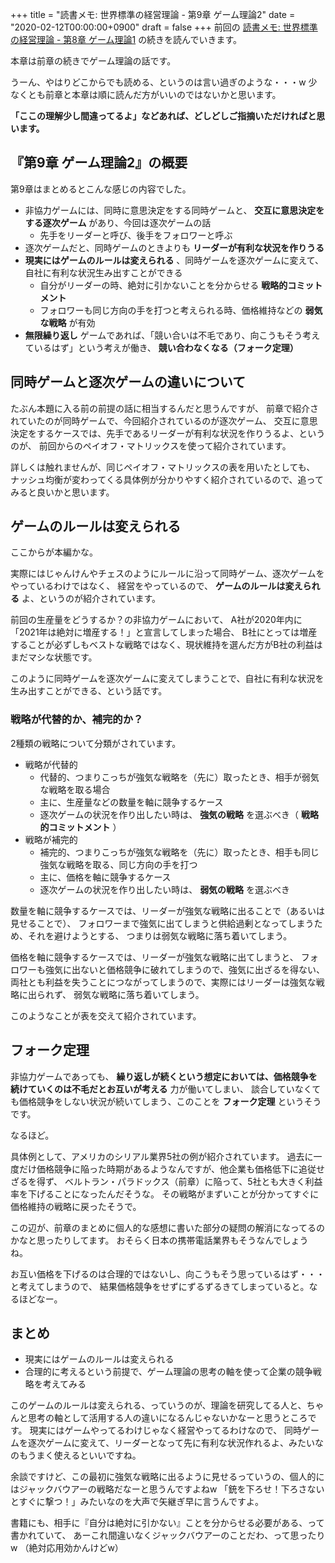 +++
title = "読書メモ: 世界標準の経営理論 - 第9章 ゲーム理論2"
date = "2020-02-12T00:00:00+0900"
draft = false
+++
前回の [読書メモ: 世界標準の経営理論 - 第8章 ゲーム理論1](/biz/20200211/) の続きを読んでいきます。

本章は前章の続きでゲーム理論の話です。

うーん、やはりどこからでも読める、というのは言い過ぎのような・・・w
少なくとも前章と本章は順に読んだ方がいいのではないかと思います。

**「ここの理解少し間違ってるよ」などあれば、どしどしご指摘いただければと思います。**

## 『第9章 ゲーム理論2』の概要

第9章はまとめるとこんな感じの内容でした。

- 非協力ゲームには、同時に意思決定をする同時ゲームと、 **交互に意思決定をする逐次ゲーム** があり、今回は逐次ゲームの話
    - 先手をリーダーと呼び、後手をフォロワーと呼ぶ
- 逐次ゲームだと、同時ゲームのときよりも **リーダーが有利な状況を作りうる**
- **現実にはゲームのルールは変えられる** 、同時ゲームを逐次ゲームに変えて、自社に有利な状況生み出すことができる
    - 自分がリーダーの時、絶対に引かないことを分からせる **戦略的コミットメント**
    - フォロワーも同じ方向の手を打つと考えられる時、価格維持などの **弱気な戦略** が有効
- **無限繰り返し** ゲームであれば、「競い合いは不毛であり、向こうもそう考えているはず」という考えが働き、 **競い合わなくなる（フォーク定理）**



## 同時ゲームと逐次ゲームの違いについて

たぶん本題に入る前の前提の話に相当するんだと思うんですが、
前章で紹介されていたのが同時ゲームで、今回紹介されているのが逐次ゲーム、
交互に意思決定をするケースでは、先手であるリーダーが有利な状況を作りうるよ、というのが、
前回からのペイオフ・マトリックスを使って紹介されています。

詳しくは触れませんが、同じペイオフ・マトリックスの表を用いたとしても、
ナッシュ均衡が変わってくる具体例が分かりやすく紹介されているので、追ってみると良いかと思います。



## ゲームのルールは変えられる

ここからが本編かな。

実際にはじゃんけんやチェスのようにルールに沿って同時ゲーム、逐次ゲームをやっているわけではなく、
経営をやっているので、 **ゲームのルールは変えられる** よ、というのが紹介されています。

前回の生産量をどうするか？の非協力ゲームにおいて、
A社が2020年内に「2021年は絶対に増産する！」と宣言してしまった場合、
B社にとっては増産することが必ずしもベストな戦略ではなく、現状維持を選んだ方がB社の利益はまだマシな状態です。

このように同時ゲームを逐次ゲームに変えてしまうことで、自社に有利な状況を生み出すことができる、という話です。

### 戦略が代替的か、補完的か？

2種類の戦略について分類がされています。

- 戦略が代替的
    - 代替的、つまりこっちが強気な戦略を（先に）取ったとき、相手が弱気な戦略を取る場合
    - 主に、生産量などの数量を軸に競争するケース
    - 逐次ゲームの状況を作り出したい時は、 **強気の戦略** を選ぶべき（ **戦略的コミットメント** ）
- 戦略が補完的
    - 補完的、つまりこっちが強気な戦略を（先に）取ったとき、相手も同じ強気な戦略を取る、同じ方向の手を打つ
    - 主に、価格を軸に競争するケース
    - 逐次ゲームの状況を作り出したい時は、 **弱気の戦略** を選ぶべき

数量を軸に競争するケースでは、リーダーが強気な戦略に出ることで（あるいは見せることで）、
フォロワーまで強気に出てしまうと供給過剰となってしまうため、それを避けようとする、
つまりは弱気な戦略に落ち着いてしまう。

価格を軸に競争するケースでは、リーダーが強気な戦略に出てしまうと、
フォロワーも強気に出ないと価格競争に破れてしまうので、強気に出ざるを得ない、
両社とも利益を失うことにつながってしまうので、実際にはリーダーは強気な戦略に出られず、
弱気な戦略に落ち着いてしまう。

このようなことが表を交えて紹介されています。



## フォーク定理

非協力ゲームであっても、 **繰り返しが続くという想定においては、価格競争を続けていくのは不毛だとお互いが考える** 力が働いてしまい、
談合していなくても価格競争をしない状況が続いてしまう、このことを **フォーク定理** というそうです。

なるほど。

具体例として、アメリカのシリアル業界5社の例が紹介されています。
過去に一度だけ価格競争に陥った時期があるようなんですが、他企業も価格低下に追従せざるを得ず、
ベルトラン・パラドックス（前章）に陥って、5社とも大きく利益率を下げることになったんだそうな。
その戦略がまずいことが分かってすぐに価格維持の戦略に戻ったそうで。

この辺が、前章のまとめに個人的な感想に書いた部分の疑問の解消になってるのかなと思ったりしてます。
おそらく日本の携帯電話業界もそうなんでしょうね。

お互い価格を下げるのは合理的ではないし、向こうもそう思っているはず・・・と考えてしまうので、
結果価格競争をせずにずるずるきてしまっていると。なるほどなー。



## まとめ

- 現実にはゲームのルールは変えられる
- 合理的に考えるという前提で、ゲーム理論の思考の軸を使って企業の競争戦略を考えてみる

このゲームのルールは変えられる、っていうのが、理論を研究してる人と、ちゃんと思考の軸として活用する人の違いになるんじゃないかなーと思うところです。
現実にはゲームやってるわけじゃなく経営やってるわけなので、
同時ゲームを逐次ゲームに変えて、リーダーとなって先に有利な状況作れるよ、みたいなのもうまく使えるといいですね。

余談ですけど、この最初に強気な戦略に出るように見せるっていうの、個人的にはジャックバウアーの戦略だなーと思うんですよねw
「銃を下ろせ！下ろさないとすぐに撃つ！」みたいなのを大声で矢継ぎ早に言うんですよ。

書籍にも、相手に『自分は絶対に引かない』ことを分からせる必要がある、って書かれていて、
あーこれ間違いなくジャックバウアーのことだわ、って思ったりw （絶対応用効かんけどw）